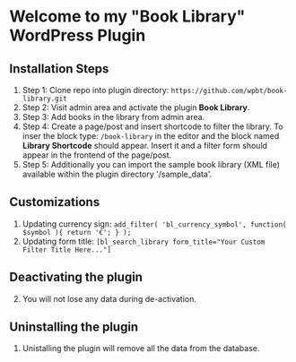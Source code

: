 # Welcome to my "Book Library" WordPress Plugin

## Installation Steps

1. Step 1:
   Clone repo into plugin directory: `https://github.com/wpbt/book-library.git`
2. Step 2:
   Visit admin area and activate the plugin **Book Library**.
3. Step 3:
   Add books in the library from admin area.
4. Step 4:
   Create a page/post and insert shortcode to filter the library. To inser the block type: `/book-library` in the editor and the block named **Library Shortcode** should appear. Insert it and a filter form should appear in the frontend of the page/post.
5. Step 5:
   Additionally you can import the sample book library (XML file) available within the plugin directory '/sample_data'.

## Customizations

1. Updating currency sign:
   `add_filter( 'bl_currency_symbol', function( $symbol ){ return '€'; } );`
2. Updating form title:
   `[bl_search_library form_title="Your Custom Filter Title Here..."]`

## Deactivating the plugin

2. You will not lose any data during de-activation.

## Uninstalling the plugin

1. Unistalling the plugin will remove all the data from the database.
